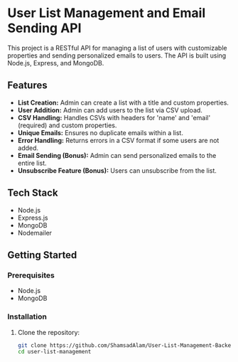 # User List Management and Email Sending API

This project is a RESTful API for managing a list of users with customizable properties and sending personalized emails to users. The API is built using Node.js, Express, and MongoDB.

## Features

- **List Creation:** Admin can create a list with a title and custom properties.
- **User Addition:** Admin can add users to the list via CSV upload.
- **CSV Handling:** Handles CSVs with headers for 'name' and 'email' (required) and custom properties.
- **Unique Emails:** Ensures no duplicate emails within a list.
- **Error Handling:** Returns errors in a CSV format if some users are not added.
- **Email Sending (Bonus):** Admin can send personalized emails to the entire list.
- **Unsubscribe Feature (Bonus):** Users can unsubscribe from the list.

## Tech Stack

- Node.js
- Express.js
- MongoDB
- Nodemailer

## Getting Started

### Prerequisites

- Node.js
- MongoDB

### Installation

1. Clone the repository:
   ```bash
   git clone https://github.com/ShamsadAlam/User-List-Management-Backend.git
   cd user-list-management
